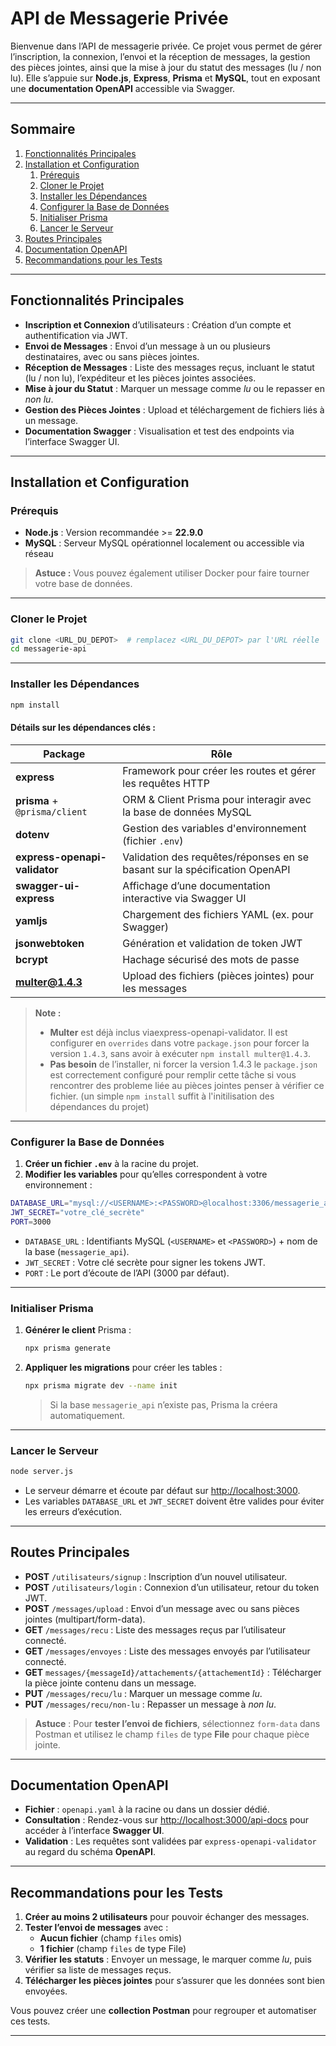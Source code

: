 # **API de Messagerie Privée**

Bienvenue dans l’API de messagerie privée. Ce projet vous permet de gérer l’inscription, la connexion, l’envoi et la réception de messages, la gestion des pièces jointes, ainsi que la mise à jour du statut des messages (lu / non lu). Elle s’appuie sur **Node.js**, **Express**, **Prisma** et **MySQL**, tout en exposant une **documentation OpenAPI** accessible via Swagger.

---

## **Sommaire**

1. [Fonctionnalités Principales](#fonctionnalités-principales)
2. [Installation et Configuration](#installation-et-configuration)
   1. [Prérequis](#prérequis)
   2. [Cloner le Projet](#cloner-le-projet)
   3. [Installer les Dépendances](#installer-les-dépendances)
   4. [Configurer la Base de Données](#configurer-la-base-de-données)
   5. [Initialiser Prisma](#initialiser-prisma)
   6. [Lancer le Serveur](#lancer-le-serveur)
3. [Routes Principales](#routes-principales)
4. [Documentation OpenAPI](#documentation-openapi)
5. [Recommandations pour les Tests](#recommandations-pour-les-tests)

---

## **Fonctionnalités Principales**

- **Inscription et Connexion** d’utilisateurs : Création d’un compte et authentification via JWT.
- **Envoi de Messages** : Envoi d’un message à un ou plusieurs destinataires, avec ou sans pièces jointes.
- **Réception de Messages** : Liste des messages reçus, incluant le statut (lu / non lu), l’expéditeur et les pièces jointes associées.
- **Mise à jour du Statut** : Marquer un message comme _lu_ ou le repasser en _non lu_.
- **Gestion des Pièces Jointes** : Upload et téléchargement de fichiers liés à un message.
- **Documentation Swagger** : Visualisation et test des endpoints via l’interface Swagger UI.

---

## **Installation et Configuration**

### **Prérequis**

- **Node.js** : Version recommandée >= **22.9.0**
- **MySQL** : Serveur MySQL opérationnel localement ou accessible via réseau

> **Astuce :** Vous pouvez également utiliser Docker pour faire tourner votre base de données.

---

### **Cloner le Projet**

```bash
git clone <URL_DU_DEPOT>  # remplacez <URL_DU_DEPOT> par l'URL réelle
cd messagerie-api
```

---

### **Installer les Dépendances**

```bash
npm install
```

#### **Détails sur les dépendances clés :**

| Package                       | Rôle                                                                       |
| ----------------------------- | -------------------------------------------------------------------------- |
| **express**                   | Framework pour créer les routes et gérer les requêtes HTTP                 |
| **prisma** + `@prisma/client` | ORM & Client Prisma pour interagir avec la base de données MySQL           |
| **dotenv**                    | Gestion des variables d'environnement (fichier `.env`)                     |
| **express-openapi-validator** | Validation des requêtes/réponses en se basant sur la spécification OpenAPI |
| **swagger-ui-express**        | Affichage d’une documentation interactive via Swagger UI                   |
| **yamljs**                    | Chargement des fichiers YAML (ex. pour Swagger)                            |
| **jsonwebtoken**              | Génération et validation de token JWT                                      |
| **bcrypt**                    | Hachage sécurisé des mots de passe                                         |
| **multer@1.4.3**              | Upload des fichiers (pièces jointes) pour les messages                     |

> **Note :**
>
> - **Multer** est déjà inclus viaexpress-openapi-validator. Il est configurer en `overrides` dans votre `package.json` pour forcer la version `1.4.3`, sans avoir à exécuter `npm install multer@1.4.3`.
> - **Pas besoin** de l’installer, ni forcer la version 1.4.3 le `package.json` est correctement configuré pour remplir cette tâche si vous rencontrer des probleme liée au pièces jointes penser à vérifier ce fichier. (un simple `npm install` suffit à l'initilisation des dépendances du projet)

---

### **Configurer la Base de Données**

1. **Créer un fichier `.env`** à la racine du projet.
2. **Modifier les variables** pour qu’elles correspondent à votre environnement :

```bash
DATABASE_URL="mysql://<USERNAME>:<PASSWORD>@localhost:3306/messagerie_api"
JWT_SECRET="votre_clé_secrète"
PORT=3000
```

- `DATABASE_URL` : Identifiants MySQL (`<USERNAME>` et `<PASSWORD>`) + nom de la base (`messagerie_api`).
- `JWT_SECRET` : Votre clé secrète pour signer les tokens JWT.
- `PORT` : Le port d’écoute de l’API (3000 par défaut).

---

### **Initialiser Prisma**

1. **Générer le client** Prisma :

   ```bash
   npx prisma generate
   ```

2. **Appliquer les migrations** pour créer les tables :

   ```bash
   npx prisma migrate dev --name init
   ```

   > Si la base `messagerie_api` n’existe pas, Prisma la créera automatiquement.

---

### **Lancer le Serveur**

```bash
node server.js
```

- Le serveur démarre et écoute par défaut sur [http://localhost:3000](http://localhost:3000).
- Les variables `DATABASE_URL` et `JWT_SECRET` doivent être valides pour éviter les erreurs d’exécution.

---

## **Routes Principales**

- **POST** `/utilisateurs/signup` : Inscription d’un nouvel utilisateur.
- **POST** `/utilisateurs/login` : Connexion d’un utilisateur, retour du token JWT.
- **POST** `/messages/upload` : Envoi d’un message avec ou sans pièces jointes (multipart/form-data).
- **GET** `/messages/recu` : Liste des messages reçus par l’utilisateur connecté.
- **GET** `/messages/envoyes` : Liste des messages envoyés par l’utilisateur connecté.
- **GET** `messages/{messageId}/attachements/{attachementId}` : Télécharger la pièce jointe contenu dans un message.
- **PUT** `/messages/recu/lu` : Marquer un message comme _lu_.
- **PUT** `/messages/recu/non-lu` : Repasser un message à _non lu_.

> **Astuce** : Pour **tester l’envoi de fichiers**, sélectionnez `form-data` dans Postman et utilisez le champ `files` de type **File** pour chaque pièce jointe.

---

## **Documentation OpenAPI**

- **Fichier** : `openapi.yaml` à la racine ou dans un dossier dédié.
- **Consultation** : Rendez-vous sur [http://localhost:3000/api-docs](http://localhost:3000/api-docs) pour accéder à l’interface **Swagger UI**.
- **Validation** : Les requêtes sont validées par `express-openapi-validator` au regard du schéma **OpenAPI**.

---

## **Recommandations pour les Tests**

1. **Créer au moins 2 utilisateurs** pour pouvoir échanger des messages.
2. **Tester l’envoi de messages** avec :
   - **Aucun fichier** (champ `files` omis)
   - **1 fichier** (champ `files` de type File)
3. **Vérifier les statuts** : Envoyer un message, le marquer comme _lu_, puis vérifier sa liste de messages reçus.
4. **Télécharger les pièces jointes** pour s’assurer que les données sont bien envoyées.

Vous pouvez créer une **collection Postman** pour regrouper et automatiser ces tests.

---
